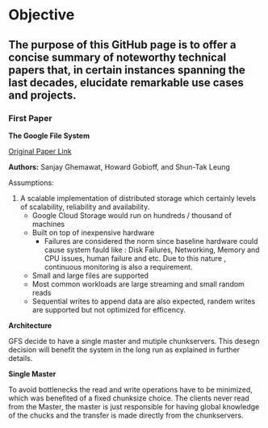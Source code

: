 # Objective
## The purpose of this GitHub page is to offer a concise summary of noteworthy technical papers that, in certain instances spanning the last decades, elucidate remarkable use cases and projects.


### First Paper

**The Google File System**

[Original Paper Link](https://static.googleusercontent.com/media/research.google.com/en//archive/gfs-sosp2003.pdf)

**Authors:** Sanjay Ghemawat, Howard Gobioff, and Shun-Tak Leung

Assumptions:

1. A scalable implementation of distributed storage which certainly levels of scalability, reliability and availability.
   * Google Cloud Storage would run on hundreds / thousand of machines
   * Built on top of inexpensive hardware
     * Failures are considered the norm since baseline hardware could cause system fauld like : Disk Failures, Networking, Memory and CPU issues, human failure and etc. Due to this nature , continuous monitoring is also a requirement.
   * Small and large files are supported
   * Most common workloads are large streaming and small random reads
   * Sequential writes to append data are also expected, randem writes are supported but not optimized for efficency.

**Architecture**

GFS decide to have a single master and mutiple chunkservers.
This desegn decision will benefit the system in the long run as explained in further details.

**Single Master**

To avoid bottlenecks the read and write operations have to be minimized, which was benefited of a fixed chunksize choice.
The clients never read from the Master, the master is just responsible for having global knowledge of the chucks and the transfer is made directly from the chunkservers.

